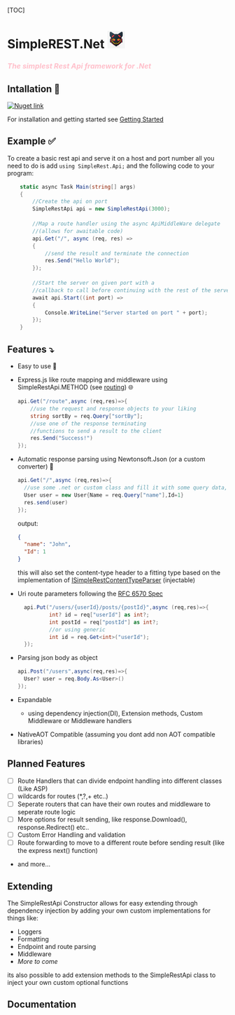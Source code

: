 [TOC]

# SimpleREST.Net <img src="./docs/fetchieIcon.jpeg" style="width:40px">

<h3 style="color:pink"> <i>The simplest Rest Api framework for .Net</i></h3>

## Intallation 🔧

<a href="https://www.nuget.org/packages/SimpleRestApi/" target="_blank"><img alt="Nuget link" src="https://img.shields.io/nuget/v/SimpleRestApi?style=for-the-badge&logo=nuget&logoSize=auto&link=https%3A%2F%2Fwww.nuget.org%2Fpackages%2FSimpleRestApi%2F"></a>

For installation and getting started see [Getting Started](./docs/guides/Getting%20Started.md)

## Example :white_check_mark:

To create a basic rest api and serve it on a host and port number all you need to do is add `using SimpleRest.Api;` and the following code to your program:

```c#
    static async Task Main(string[] args)
    {
        //Create the api on port
        SimpleRestApi api = new SimpleRestApi(3000);

        //Map a route handler using the async ApiMiddleWare delegate
        //(allows for awaitable code)
        api.Get("/", async (req, res) =>
        {
            //send the result and terminate the connection
            res.Send("Hello World");
        });

        //Start the server on given port with a
        //callback to call before continuing with the rest of the server functions
        await api.Start((int port) =>
        {
            Console.WriteLine("Server started on port " + port);
        });
    }
```

## Features ⤵️

- Easy to use 👶

- Express.js like route mapping and middleware using SimpleRestApi.METHOD (see [routing](./docs/guides/Routing.md)) 🌐
  ```csharp
  api.Get("/route",async (req,res)=>{
      //use the request and response objects to your liking
      string sortBy = req.Query["sortBy"];
      //use one of the response terminating
      //functions to send a result to the client
      res.Send("Success!")
  });
  ```
- Automatic response parsing using Newtonsoft.Json (or a custom converter) 🫡

  ```csharp
  api.Get("/",async (req,res)=>{
    //use some .net or custom class and fill it with some query data, e.g. "John"
    User user = new User{Name = req.Query["name"],Id=1}
    res.send(user)
  });
  ```

  output:

  ```json
  {
    "name": "John",
    "Id": 1
  }
  ```

  this will also set the content-type header to a fitting type based on the implementation of [ISimpleRestContentTypeParser](./Src/Interfaces/ISimpleRestContentTypeParser.cs) (injectable)

- Uri route parameters following the [RFC 6570 Spec]("https://www.rfc-editor.org/rfc/rfc6570")

  ```csharp
    api.Put("/users/{userId}/posts/{postId}",async (req,res)=>{
            int? id = req["userId"] as int?;
            int postId = req["postId"] as int?;
            //or using generic
            int id = req.Get<int>("userId");
    });
  ```

- Parsing json body as object

  ```csharp
  api.Post("/users",async(req,res)=>{
    User? user = req.Body.As<User>()
  });
  ```

- Expandable

  - using dependency injection(DI), Extension methods, Custom Middleware or Middleware handlers

- NativeAOT Compatible (assuming you dont add non AOT compatible libraries)

## Planned Features

- [ ] Route Handlers that can divide endpoint handling into different classes (Like ASP)
- [ ] wildcards for routes (\*,?,+ etc..)
- [ ] Seperate routers that can have their own routes and middleware to seperate route logic
- [ ] More options for result sending, like response.Download(), response.Redirect() etc..
- [ ] Custom Error Handling and validation
- [ ] Route forwarding to move to a different route before sending result (like the express next() function)
- and more...

## Extending

The SimpleRestApi Constructor allows for easy extending through dependency injection by adding your own custom implementations for things like:

- Loggers
- Formatting
- Endpoint and route parsing
- Middleware
- _More to come_

its also possible to add extension methods to the SimpleRestApi class to inject your own custom optional functions

## Documentation

